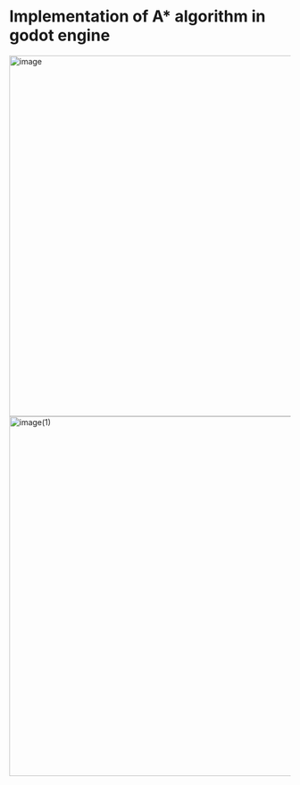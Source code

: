 # Implementation of A* algorithm in godot engine

<img width="1146" height="645" alt="image" src="https://github.com/user-attachments/assets/103a60ea-9613-4208-a67d-66602c878662" />
<img width="1151" height="643" alt="image(1)" src="https://github.com/user-attachments/assets/644dda9e-6d7f-4229-aa64-d601241fc58a" />
